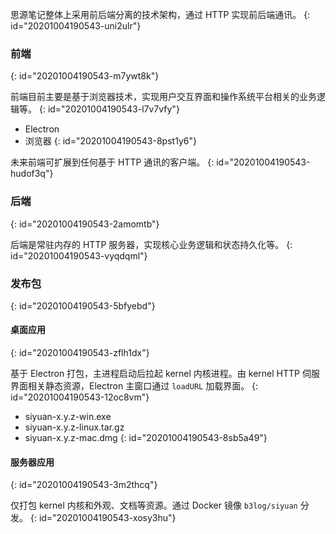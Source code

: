 思源笔记整体上采用前后端分离的技术架构，通过 HTTP 实现前后端通讯。
{: id="20201004190543-uni2ulr"}

### 前端
{: id="20201004190543-m7ywt8k"}

前端目前主要是基于浏览器技术，实现用户交互界面和操作系统平台相关的业务逻辑等。
{: id="20201004190543-l7v7vfy"}

* Electron
* 浏览器
{: id="20201004190543-8pst1y6"}

未来前端可扩展到任何基于 HTTP 通讯的客户端。
{: id="20201004190543-hudof3q"}

### 后端
{: id="20201004190543-2amomtb"}

后端是常驻内存的 HTTP 服务器，实现核心业务逻辑和状态持久化等。
{: id="20201004190543-vyqdqml"}

### 发布包
{: id="20201004190543-5bfyebd"}

#### 桌面应用
{: id="20201004190543-zflh1dx"}

基于 Electron 打包，主进程启动后拉起 kernel 内核进程。由 kernel  HTTP 伺服界面相关静态资源，Electron 主窗口通过 `loadURL` 加载界面。
{: id="20201004190543-12oc8vm"}

* siyuan-x.y.z-win.exe
* siyuan-x.y.z-linux.tar.gz
* siyuan-x.y.z-mac.dmg
{: id="20201004190543-8sb5a49"}

#### 服务器应用
{: id="20201004190543-3m2thcq"}

仅打包 kernel 内核和外观、文档等资源。通过 Docker 镜像 `b3log/siyuan` 分发。
{: id="20201004190543-xosy3hu"}
